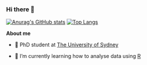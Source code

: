 ### Hi there 👋

[![Anurag's GitHub stats](https://github-readme-stats.vercel.app/api?username=sayanmitra)](https://github.com/sayanmitra/github-readme-stats) [![Top Langs](https://github-readme-stats.vercel.app/api/top-langs/?username=sayanmitra&layout=compact)](https://github.com/sayanmitra/github-readme-stats)

**About me**

- 💼 PhD student at [The University of Sydney](https://www.sydney.edu.au/)

- 🌱 I’m currently learning how to analyse data using [R](https://www.r-project.org/about.html)

<!--
**sayanmitra/sayanmitra** is a ✨ _special_ ✨ repository because its `README.md` (this file) appears on your GitHub profile.

Here are some ideas to get you started:

- 🔭 I’m currently working on ...
- 🌱 I’m currently learning ...
- 👯 I’m looking to collaborate on ...
- 🤔 I’m looking for help with ...
- 💬 Ask me about ...
- 📫 How to reach me: ...
- 😄 Pronouns: ...
- ⚡ Fun fact: ...
-->
